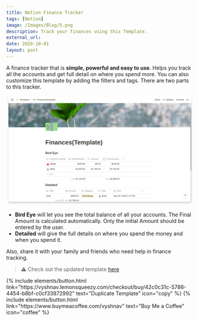 ```yaml
---
title: Notion Finance Tracker
tags: [Notion]
image: /Images/Blog/5.png
description: Track your finances using this Template.
external_url:
date: 2020-10-01
layout: post
---
```

A finance tracker that is **simple, powerful and easy to use**. Helps you track all the accounts and get full detail on where you spend more. You can also customize this template by adding the filters and tags. There are two parts to this tracker.

![Notion Finance Tracker](/Images/Blog/5-1.png)

- **Bird Eye** will let you see the total balance of all your accounts.
    The Final Amount is calculated automatically. Only the initial Amount should be entered by the user.
- **Detailed** will give the full details on where you spend the money and when you spend it.

Also, share it with your family and friends who need help in finance tracking.

> ⚠️ Check out the updated template [here](/blog/notion-finance-tracker-v2)

<p class="text-center">
{% include elements/button.html link="https://vyshnav.lemonsqueezy.com/checkout/buy/42c0c31c-5786-4454-b8bf-c0cf33872992" text="Duplicate Template" icon="copy"  %}
{% include elements/button.html link="https://www.buymeacoffee.com/vyshnav" text="Buy Me a Coffee" icon="coffee" %}
</p>
